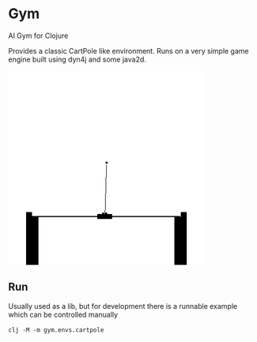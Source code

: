 # Gym
   
AI Gym for Clojure

Provides a classic CartPole like environment.
Runs on a very simple game engine built using dyn4j and some java2d.

![img](./img.png)

## Run

Usually used as a lib, but for development there is
a runnable example which can be controlled manually

    clj -M -m gym.envs.cartpole
